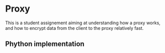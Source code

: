 # Proxy 

This is a student assignement aiming at understanding how a proxy works, 
and how to encrypt data from the client to the proxy relatively fast.

## Phython implementation







